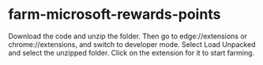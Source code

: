 # farm-microsoft-rewards-points

Download the code and unzip the folder.
Then go to edge://extensions or chrome://extensions, and switch to developer mode.
Select Load Unpacked and select the unzipped folder.
Click on the extension for it to start farming.
